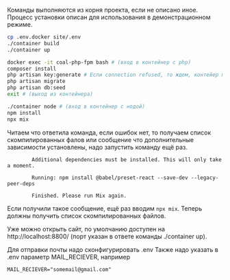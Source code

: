 Команды выполняются из корня проекта, если не описано иное.
Процесс установки описан для использования в демонстрационном режиме.

```bash
cp .env.docker site/.env
./container build
./container up
```

```bash
docker exec -it coal-php-fpm bash # (вход в контейнер с php)
composer install
php artisan key:generate # Если connection refused, то ждем, контейер mysql с БД инициализируется
php artisan migrate
php artisan db:seed
exit # (выход из контейнера)
```

```bash
./container node # (вход в контейнер с нодой)
npm install
npx mix
```

Читаем что ответила команда, если ошибок нет, то получаем список скомпилированных фалов или сообщение что дополнительные зависимости установлены, надо запустить команду ещё раз.

```
        Additional dependencies must be installed. This will only take a moment.
        
        Running: npm install @babel/preset-react --save-dev --legacy-peer-deps
        
        Finished. Please run Mix again.
```

Если получили такое сообщение, ещё раз вводим ```npx mix```.
Теперь должны получить список скомпилированных файлов.

Уже можно открыть сайт, по умолчанию доступен на http://localhost:8800/ (порт указан в ответе команды ./container up).

Для отправки почты надо сконфигурировать .env
Также надо указать в .env параметр MAIL_RECIEVER, например

```
MAIL_RECIEVER="somemail@gmail.com"
```
